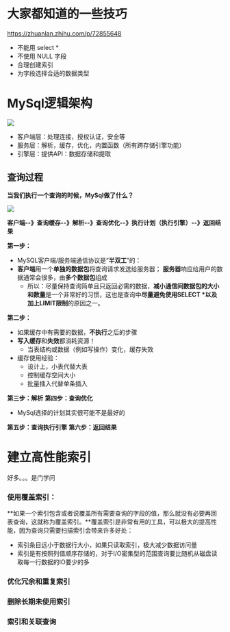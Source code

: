 # 大家都知道的一些技巧
https://zhuanlan.zhihu.com/p/72855648
- 不能用 select *
- 不使用 NULL 字段
- 合理创建索引
- 为字段选择合适的数据类型

# MySql逻辑架构
![](https://pic4.zhimg.com/80/v2-4d1963141b94fba0b8125dd6a3403153_hd.jpg)
- 客户端层：处理连接，授权认证，安全等
- 服务层：解析，缓存，优化，内置函数（所有跨存储引擎功能）
- 引擎层：提供API：数据存储和提取


## 查询过程
**当我们执行一个查询的时候，MySql做了什么？**

![](https://pic3.zhimg.com/80/v2-3a6399e5da40e092f4029f22725aeb6e_hd.jpg)

**客户端--》查询缓存--》解析--》查询优化--》执行计划（执行引擎）--》返回结果**

**第一步：**
- MySQL客户端/服务端通信协议是“**半双工**”的：
- **客户端**用一个**单独的数据包**将查询请求发送给服务器； **服务器**响应给用户的数据通常会很多，由**多个数据包**组成
	- 所以：尽量保持查询简单且只返回必需的数据，**减小通信间数据包的大小和数量**是一个非常好的习惯，这也是查询中**尽量避免使用SELECT *以及加上LIMIT限制**的原因之一。

**第二步：**
- 如果缓存中有需要的数据，**不执行**之后的步骤
- **写入缓存**和**失效**都消耗资源！
	- 当表结构或数据（例如写操作）变化，缓存失效
- 缓存使用经验：
	- 设计上，小表代替大表
	- 控制缓存空间大小
	- 批量插入代替单条插入

**第三步：解析**
**第四步：查询优化**
- MySql选择的计划其实很可能不是最好的

**第五步：查询执行引擎**
**第六步：返回结果**

# 建立高性能索引
好多。。。是门学问

### 使用覆盖索引：
**如果一个索引包含或者说覆盖所有需要查询的字段的值，那么就没有必要再回表查询，这就称为覆盖索引。**覆盖索引是非常有用的工具，可以极大的提高性能，因为查询只需要扫描索引会带来许多好处：

- 索引条目远小于数据行大小，如果只读取索引，极大减少数据访问量
- 索引是有按照列值顺序存储的，对于I/O密集型的范围查询要比随机从磁盘读取每一行数据的IO要少的多

### 优化冗余和重复索引
### 删除长期未使用索引
### 索引和关联查询